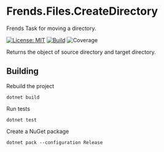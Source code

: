 # Frends.Files.CreateDirectory
Frends Task for moving a directory.

[![License: MIT](https://img.shields.io/badge/License-MIT-green.svg)](https://opensource.org/licenses/MIT) 
[![Build](https://github.com/FrendsPlatform/Frends.Files/actions/workflows/MoveDirectory_build_and_test_on_main.yml/badge.svg)](https://github.com/FrendsPlatform/Frends.Files/actions)
![Coverage](https://app-github-custom-badges.azurewebsites.net/Badge?key=FrendsPlatform/Frends.Files/Frends.Files.MoveDirectory|main)

Returns the object of source directory and target directory.

## Building

Rebuild the project

`dotnet build`

Run tests

`dotnet test`

Create a NuGet package

`dotnet pack --configuration Release`
